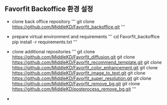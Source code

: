 ## Favorfit Backoffice 환경 설정

- clone back office repository
  '''
  git clone https://github.com/MiddleKD/Favorfit_backoffice.git
  '''

- prepare virtual environment and requirements
  '''
  cd Favorfit_backoffice
  pip install -r requirements.txt
  '''

- clone additional repositories
  '''
  git clone https://github.com/MiddleKD/Favorfit_diffusion.git
  git clone https://github.com/MiddleKD/Favorfit_recommend_template.git
  git clone https://github.com/MiddleKD/Favorfit_color_enhancement.git
  git clone https://github.com/MiddleKD/Favorfit_image_to_text.git
  git clone https://github.com/MiddleKD/Favorfit_super_resolution.git
  git clone https://github.com/MiddleKD/Favorfit_remove_bg.git
  git clone https://github.com/MiddleKD/postprocess_remove_bg.git
  '''

- 
